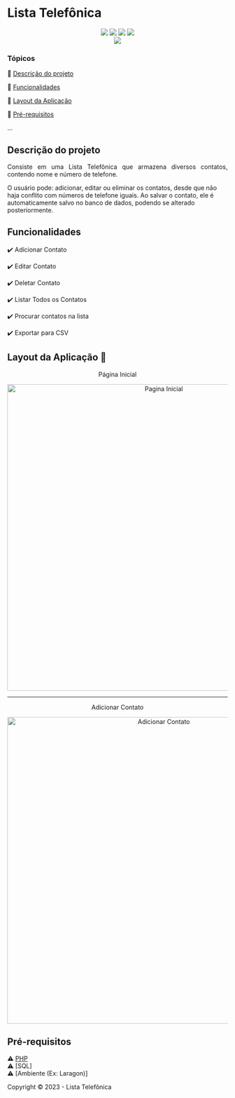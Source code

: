 <h1>Lista Telefônica</h1> 

<p align="center">
  <img src="https://img.shields.io/static/v1?label=php&message=Logica&color=blue&style=for-the-badge&logo=PHP"/>
  <img src="https://img.shields.io/static/v1?label=Html&message=Estrutura&color=blue&style=for-the-badge&logo=html5"/>
  <img src="https://img.shields.io/static/v1?label=Bootstrap&message=Estilizacao&color=blue&style=for-the-badge&logo=Bootstrap"/>
  <img src="http://img.shields.io/static/v1?label=SQL&message=Banco de Dados&color=red&style=for-the-badge&logo=sql"/> <br>
  <img src="http://img.shields.io/static/v1?label=STATUS&message=Concluido&color=RED&style=for-the-badge"/>
</p>

### Tópicos 

:small_blue_diamond: [Descrição do projeto](#descrição-do-projeto)

:small_blue_diamond: [Funcionalidades](#funcionalidades)

:small_blue_diamond: [Layout da Aplicação](#layout-da-aplicação-dash)

:small_blue_diamond: [Pré-requisitos](#pré-requisitos)

... 

## Descrição do projeto 

<p align="justify">
  Consiste em uma Lista Telefônica que armazena diversos contatos, contendo nome e número de telefone. 
  
  O usuário pode: adicionar, editar ou eliminar os contatos, desde que não haja conflito com números de telefone iguais. Ao salvar o contato, ele é automaticamente salvo no banco de dados, podendo se alterado posteriormente.
</p>

## Funcionalidades

:heavy_check_mark: Adicionar Contato  

:heavy_check_mark: Editar Contato

:heavy_check_mark: Deletar Contato

:heavy_check_mark: Listar Todos os Contatos  

:heavy_check_mark: Procurar contatos na lista

:heavy_check_mark: Exportar para CSV

## Layout da Aplicação :dash:

<p align="center">Página Inicial </p>
<p align="center">
<img src="https://github.com/JoseMarques32/Lista_Telefonica/assets/105003594/73e0ff27-9be9-4ed5-b531-56ecd96095d0" alt="Pagina Inicial" width="700px ">
</p>

<hr>

<p align="center">Adicionar Contato </p>
<p align="center">

<img src="https://github.com/JoseMarques32/Lista_Telefonica/assets/105003594/0147ff2a-a041-4b19-b43c-1a75a45fce5e" alt="Adicionar Contato" width="700px ">
</p>

## Pré-requisitos

:warning: [PHP]((https://www.php.net/downloads.php)) <br>
:warning: [SQL] <br>
:warning: [Ambiente (Ex: Laragon)] <br>

Copyright :copyright: 2023 - Lista Telefônica
